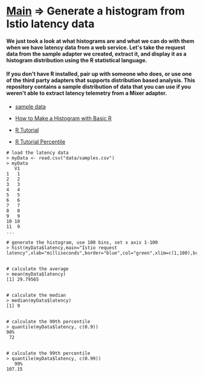 # [Main](../#tutorial-exercises) => Generate a histogram from Istio latency data

#### We just took a look at what histograms are and what we can do with them when we have latency data from a web service. Let's take the request data from the sample adapter we created, extract it, and display it as a histogram distribution using the R statistical language.

#### If you don't have R installed, pair up with someone who does, or use one of the third party adapters that supports distribution based analysis. This repository contains a sample distribution of data that you can use if you weren't able to extract latency telemetry from a Mixer adapter.

* [sample data](/data/samples.csv)
* [How to Make a Histogram with Basic R](https://www.r-bloggers.com/how-to-make-a-histogram-with-basic-r/)
* [R Tutorial](http://www.r-tutor.com/)

* [R Tutorial Percentile](http://www.r-tutor.com/elementary-statistics/numerical-measures/percentile)

```
# load the latency data
> myData <- read.csv("data/samples.csv")
> myData
   V1
1   1
2   2
3   3
4   4
5   5
6   6
7   7
8   8
9   9
10 10
11  9
...

# generate the histogram, use 100 bins, set x axis 1-100
> hist(myData$latency,main="Istio request latency",xlab="milliseconds",border="blue",col="green",xlim=c(1,100),breaks=100)


# calculate the average
> mean(myData$latency)
[1] 29.79565


# calculate the median
> median(myData$latency)
[1] 9


# calculate the 90th percentile
> quantile(myData$latency, c(0.9))
90%
 72


# calculate the 99th percentile
> quantile(myData$latency, c(0.99))
   99%
107.15

```
